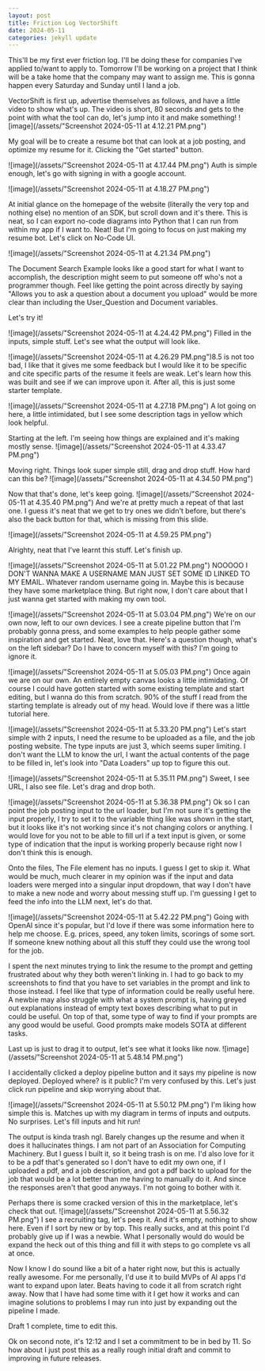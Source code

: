 ```yaml
---
layout: post
title: Friction Log VectorShift
date: 2024-05-11
categories: jekyll update
---
```

This'll be my first ever friction log. I'll be doing these for companies I've applied to/want to apply to. Tomorrow I'll be working on a project that I think will be a take home that the company may want to assign me. This is gonna happen every Saturday and Sunday until I land a job.

VectorShift is first up, advertise themselves as follows, and have a little video to show what's up. The video is short, 80 seconds and gets to the point with what the tool can do, let's jump into it and make something!
![image](/assets/"Screenshot 2024-05-11 at 4.12.21 PM.png")

My goal will be to create a resume bot that can look at a job posting, and optimize my resume for it. Clicking the "Get started" button.

![image](/assets/"Screenshot 2024-05-11 at 4.17.44 PM.png")
Auth is simple enough, let's go with signing in with a google account.

![image](/assets/"Screenshot 2024-05-11 at 4.18.27 PM.png")

At initial glance on the homepage of the website (literally the very top and nothing else) no mention of an SDK, but scroll down and it's there. This is neat, so I can export no-code diagrams into Python that I can run from within my app if I want to. Neat! But I'm going to focus on just making my resume bot. Let's click on No-Code UI.

![image](/assets/"Screenshot 2024-05-11 at 4.21.34 PM.png")

The Document Search Example looks like a good start for what I want to accomplish, the description might seem to put someone off who's not a programmer though. Feel like getting the point across directly by saying "Allows you to ask a question about a document you upload" would be more clear than including the User_Question and Document variables.

Let's try it!

![image](/assets/"Screenshot 2024-05-11 at 4.24.42 PM.png")
Filled in the inputs, simple stuff. Let's see what the output will look like.


![image](/assets/"Screenshot 2024-05-11 at 4.26.29 PM.png")8.5 is not too bad, I like that it gives me some feedback but I would like it to be specific and cite specific parts of the resume it feels are weak. Let's learn how this was built and see if we can improve upon it. After all, this is just some starter template.

![image](/assets/"Screenshot 2024-05-11 at 4.27.18 PM.png")
A lot going on here, a little intimidated, but I see some description tags in yellow which look helpful.


Starting at the left. I'm seeing how things are explained and it's making mostly sense.
![image](/assets/"Screenshot 2024-05-11 at 4.33.47 PM.png")

Moving right. Things look super simple still, drag and drop stuff. How hard can this be? 
![image](/assets/"Screenshot 2024-05-11 at 4.34.50 PM.png")

Now that that's done, let's keep going.
![image](/assets/"Screenshot 2024-05-11 at 4.35.40 PM.png")
And we're at pretty much a repeat of that last one. I guess it's neat that we get to try ones we didn't before, but there's also the back button for that, which is missing from this slide.

![image](/assets/"Screenshot 2024-05-11 at 4.59.25 PM.png")

Alrighty, neat that I've learnt this stuff. Let's finish up.

![image](/assets/"Screenshot 2024-05-11 at 5.01.22 PM.png")
NOOOOO I DON'T WANNA MAKE A USERNAME MAN JUST SET SOME ID LINKED TO MY EMAIL. Whatever random username going in. Maybe this is because they have some marketplace thing. But right now, I don't care about that I just wanna get started with making my own tool.

![image](/assets/"Screenshot 2024-05-11 at 5.03.04 PM.png")
We're on our own now, left to our own devices. I see a create pipeline button that I'm probably gonna press, and some examples to help people gather some inspiration and get started. Neat, love that. Here's a question though, what's on the left sidebar? Do I have to concern myself with this? I'm going to ignore it.

![image](/assets/"Screenshot 2024-05-11 at 5.05.03 PM.png")
Once again we are on our own. An entirely empty canvas looks a little intimidating. Of course I could have gotten started with some existing template and start editing, but I wanna do this from scratch. 90% of the stuff I read from the starting template is already out of my head. Would love if there was a little tutorial here.


![image](/assets/"Screenshot 2024-05-11 at 5.33.20 PM.png")
Let's start simple with 2 inputs, I need the resume to be uploaded as a file, and the job posting website. The type inputs are just 3, which seems super limiting. I don't want the LLM to know the url, I want the actual contents of the page to be filled in, let's look into "Data Loaders" up top to figure this out.

![image](/assets/"Screenshot 2024-05-11 at 5.35.11 PM.png")
Sweet, I see URL, I also see file. Let's drag and drop both.

![image](/assets/"Screenshot 2024-05-11 at 5.36.38 PM.png")
Ok so I can point the job posting input to the url loader, but I'm not sure it's getting the input properly, I try to set it to the variable thing like was shown in the start, but it looks like it's not working since it's not changing colors or anything. I would love for you not to be able to fill url if a text input is given, or some type of indication that the input is working properly because right now I don't think this is enough.

Onto the files, The File element has no inputs. I guess I get to skip it. What would be much, much clearer in my opinion was if the input and data loaders were merged into a singular input dropdown, that way I don't have to make a new node and worry about messing stuff up. I'm guessing I get to feed the info into the LLM next, let's do that.

![image](/assets/"Screenshot 2024-05-11 at 5.42.22 PM.png")
Going with OpenAI since it's popular, but I'd love if there was some information here to help me choose. E.g. prices, speed, any token limits, scorings of some sort. If someone knew nothing about all this stuff they could use the wrong tool for the job.

I spent the next minutes trying to link the resume to the prompt and getting frustrated about why they both weren't linking in. I had to go back to my screenshots to find that you have to set variables in the prompt and link to those instead. I feel like that type of information could be really useful here. A newbie may also struggle with what a system prompt is, having greyed out explanations instead of empty text boxes describing what to put in could be useful. On top of that, some type of way to find if your prompts are any good would be useful. Good prompts make models SOTA at different tasks. 

Last up is just to drag it to output, let's see what it looks like now.
![image](/assets/"Screenshot 2024-05-11 at 5.48.14 PM.png")

I accidentally clicked a deploy pipeline button and it says my pipeline is now deployed. Deployed where? is it public? I'm very confused by this. Let's just click run pipeline and skip worrying about that.

![image](/assets/"Screenshot 2024-05-11 at 5.50.12 PM.png")
I'm liking how simple this is. Matches up with my diagram in terms of inputs and outputs. No surprises. Let's fill inputs and hit run!

The output is kinda trash ngl. Barely changes up the resume and when it does it hallucinates things. I am not part of an Association for Computing Machinery. But I guess I built it, so it being trash is on me. I'd also love for it to be a pdf that's generated so I don't have to edit my own one, if I uploaded a pdf, and a job description, and got a pdf back to upload for the job that would be a lot better than me having to manually do it. And since the responses aren't that good anyways. I'm not going to bother with it.

Perhaps there is some cracked version of this in the marketplace, let's check that out.
![image](/assets/"Screenshot 2024-05-11 at 5.56.32 PM.png")
I see a recruiting tag, let's peep it. And it's empty, nothing to show here. Even if I sort by new or by top. This really sucks, and at this point I'd probably give up if I was a newbie. What I personally would do would be expand the heck out of this thing and fill it with steps to go complete vs all at once.

Now I know I do sound like a bit of a hater right now, but this is actually really awesome. For me personally, I'd use it to build MVPs of AI apps I'd want to expand upon later. Beats having to code it all from scratch right away. Now that I have had some time with it I get how it works and can imagine solutions to problems I may run into just by expanding out the pipeline I made.

Draft 1 complete, time to edit this. 

Ok on second note, it's 12:12 and I set a commitment to be in bed by 11. So how about I just post this as a really rough initial draft and commit to improving in future releases.
